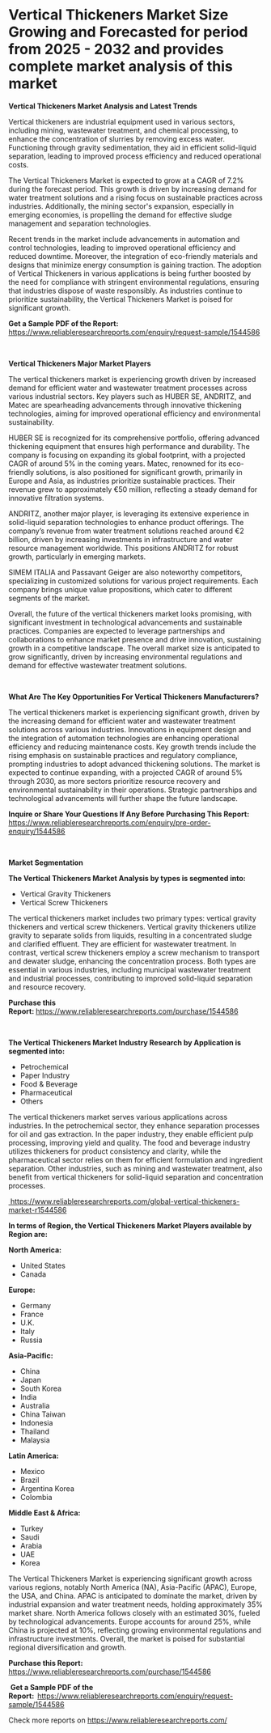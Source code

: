 <p><h1>Vertical Thickeners Market Size Growing and Forecasted for period from 2025 - 2032 and provides complete market analysis of this market</h1></p><p><strong>Vertical Thickeners Market Analysis and Latest Trends</strong></p>
<p><p>Vertical thickeners are industrial equipment used in various sectors, including mining, wastewater treatment, and chemical processing, to enhance the concentration of slurries by removing excess water. Functioning through gravity sedimentation, they aid in efficient solid-liquid separation, leading to improved process efficiency and reduced operational costs.</p><p>The Vertical Thickeners Market is expected to grow at a CAGR of 7.2% during the forecast period. This growth is driven by increasing demand for water treatment solutions and a rising focus on sustainable practices across industries. Additionally, the mining sector's expansion, especially in emerging economies, is propelling the demand for effective sludge management and separation technologies.</p><p>Recent trends in the market include advancements in automation and control technologies, leading to improved operational efficiency and reduced downtime. Moreover, the integration of eco-friendly materials and designs that minimize energy consumption is gaining traction. The adoption of Vertical Thickeners in various applications is being further boosted by the need for compliance with stringent environmental regulations, ensuring that industries dispose of waste responsibly. As industries continue to prioritize sustainability, the Vertical Thickeners Market is poised for significant growth.</p></p>
<p><strong>Get a Sample PDF of the Report:&nbsp;</strong> <a href="https://www.reliableresearchreports.com/enquiry/request-sample/1544586?utm_campaign=2221&utm_medium=2&utm_source=Github&utm_content=ia&utm_term=27022025&utm_id=vertical-thickeners">https://www.reliableresearchreports.com/enquiry/request-sample/1544586</a></p>
<p>&nbsp;</p>
<p><strong>Vertical Thickeners Major Market Players</strong></p>
<p><p>The vertical thickeners market is experiencing growth driven by increased demand for efficient water and wastewater treatment processes across various industrial sectors. Key players such as HUBER SE, ANDRITZ, and Matec are spearheading advancements through innovative thickening technologies, aiming for improved operational efficiency and environmental sustainability.</p><p>HUBER SE is recognized for its comprehensive portfolio, offering advanced thickening equipment that ensures high performance and durability. The company is focusing on expanding its global footprint, with a projected CAGR of around 5% in the coming years. Matec, renowned for its eco-friendly solutions, is also positioned for significant growth, primarily in Europe and Asia, as industries prioritize sustainable practices. Their revenue grew to approximately €50 million, reflecting a steady demand for innovative filtration systems.</p><p>ANDRITZ, another major player, is leveraging its extensive experience in solid-liquid separation technologies to enhance product offerings. The company’s revenue from water treatment solutions reached around €2 billion, driven by increasing investments in infrastructure and water resource management worldwide. This positions ANDRITZ for robust growth, particularly in emerging markets.</p><p>SIMEM ITALIA and Passavant Geiger are also noteworthy competitors, specializing in customized solutions for various project requirements. Each company brings unique value propositions, which cater to different segments of the market.</p><p>Overall, the future of the vertical thickeners market looks promising, with significant investment in technological advancements and sustainable practices. Companies are expected to leverage partnerships and collaborations to enhance market presence and drive innovation, sustaining growth in a competitive landscape. The overall market size is anticipated to grow significantly, driven by increasing environmental regulations and demand for effective wastewater treatment solutions.</p></p>
<p>&nbsp;</p>
<p><strong>What Are The Key Opportunities For Vertical Thickeners Manufacturers?</strong></p>
<p><p>The vertical thickeners market is experiencing significant growth, driven by the increasing demand for efficient water and wastewater treatment solutions across various industries. Innovations in equipment design and the integration of automation technologies are enhancing operational efficiency and reducing maintenance costs. Key growth trends include the rising emphasis on sustainable practices and regulatory compliance, prompting industries to adopt advanced thickening solutions. The market is expected to continue expanding, with a projected CAGR of around 5% through 2030, as more sectors prioritize resource recovery and environmental sustainability in their operations. Strategic partnerships and technological advancements will further shape the future landscape.</p></p>
<p><strong>Inquire or Share Your Questions If Any Before Purchasing This Report:</strong> <a href="https://www.reliableresearchreports.com/enquiry/pre-order-enquiry/1544586?utm_campaign=2221&utm_medium=2&utm_source=Github&utm_content=ia&utm_term=27022025&utm_id=vertical-thickeners">https://www.reliableresearchreports.com/enquiry/pre-order-enquiry/1544586</a></p>
<p>&nbsp;</p>
<p><strong>Market Segmentation</strong></p>
<p><strong>The Vertical Thickeners Market Analysis by types is segmented into:</strong></p>
<p><ul><li>Vertical Gravity Thickeners</li><li>Vertical Screw Thickeners</li></ul></p>
<p><p>The vertical thickeners market includes two primary types: vertical gravity thickeners and vertical screw thickeners. Vertical gravity thickeners utilize gravity to separate solids from liquids, resulting in a concentrated sludge and clarified effluent. They are efficient for wastewater treatment. In contrast, vertical screw thickeners employ a screw mechanism to transport and dewater sludge, enhancing the concentration process. Both types are essential in various industries, including municipal wastewater treatment and industrial processes, contributing to improved solid-liquid separation and resource recovery.</p></p>
<p><strong>Purchase this Report:&nbsp;</strong><a href="https://www.reliableresearchreports.com/purchase/1544586?utm_campaign=2221&utm_medium=2&utm_source=Github&utm_content=ia&utm_term=27022025&utm_id=vertical-thickeners">https://www.reliableresearchreports.com/purchase/1544586</a></p>
<p>&nbsp;</p>
<p><strong>The Vertical Thickeners Market Industry Research by Application is segmented into:</strong></p>
<p><ul><li>Petrochemical</li><li>Paper Industry</li><li>Food & Beverage</li><li>Pharmaceutical</li><li>Others</li></ul></p>
<p><p>The vertical thickeners market serves various applications across industries. In the petrochemical sector, they enhance separation processes for oil and gas extraction. In the paper industry, they enable efficient pulp processing, improving yield and quality. The food and beverage industry utilizes thickeners for product consistency and clarity, while the pharmaceutical sector relies on them for efficient formulation and ingredient separation. Other industries, such as mining and wastewater treatment, also benefit from vertical thickeners for solid-liquid separation and concentration processes.</p></p>
<p><a href="https://www.reliableresearchreports.com/global-vertical-thickeners-market-r1544586?utm_campaign=2221&utm_medium=2&utm_source=Github&utm_content=ia&utm_term=27022025&utm_id=vertical-thickeners">&nbsp;https://www.reliableresearchreports.com/global-vertical-thickeners-market-r1544586</a></p>
<p><strong>In terms of Region, the Vertical Thickeners Market Players available by Region are:</strong></p>
<p>
    <p> <strong> North America: </strong>
        <ul>
            <li>United States</li>
            <li>Canada</li>
        </ul>
        </p> 
    <p> <strong> Europe: </strong>
        <ul>
            <li>Germany</li>
            <li>France</li>
            <li>U.K.</li>
            <li>Italy</li>
            <li>Russia</li>
        </ul>
        </p> 
    <p> <strong> Asia-Pacific: </strong>
        <ul>
            <li>China</li>
            <li>Japan</li>
            <li>South Korea</li>
            <li>India</li>
            <li>Australia</li>
            <li>China Taiwan</li>
            <li>Indonesia</li>
            <li>Thailand</li>
            <li>Malaysia</li>
        </ul>
        </p> 
    <p> <strong> Latin America: </strong>
        <ul>
            <li>Mexico</li>
            <li>Brazil</li>
            <li>Argentina Korea</li>
            <li>Colombia</li>
        </ul>
        </p> 
    <p> <strong> Middle East & Africa: </strong>
        <ul>
            <li>Turkey</li>
            <li>Saudi</li>
            <li>Arabia</li>
            <li>UAE</li>
            <li>Korea</li>
        </ul>
    </p>
    </p>
<p><p>The Vertical Thickeners Market is experiencing significant growth across various regions, notably North America (NA), Asia-Pacific (APAC), Europe, the USA, and China. APAC is anticipated to dominate the market, driven by industrial expansion and water treatment needs, holding approximately 35% market share. North America follows closely with an estimated 30%, fueled by technological advancements. Europe accounts for around 25%, while China is projected at 10%, reflecting growing environmental regulations and infrastructure investments. Overall, the market is poised for substantial regional diversification and growth.</p></p>
<p><strong>Purchase this Report: </strong><a href="https://www.reliableresearchreports.com/purchase/1544586?utm_campaign=2221&utm_medium=2&utm_source=Github&utm_content=ia&utm_term=27022025&utm_id=vertical-thickeners">https://www.reliableresearchreports.com/purchase/1544586</a></p>
<p>&nbsp;<strong>Get a Sample PDF of the Report:&nbsp;&nbsp;</strong><a href="https://www.reliableresearchreports.com/enquiry/request-sample/1544586?utm_campaign=2221&utm_medium=2&utm_source=Github&utm_content=ia&utm_term=27022025&utm_id=vertical-thickeners">https://www.reliableresearchreports.com/enquiry/request-sample/1544586</a></p>
<p><strong></strong></p>
<p>Check more reports on <a href="https://www.reliableresearchreports.com/?utm_campaign=2221&utm_medium=2&utm_source=Github&utm_content=ia&utm_term=27022025&utm_id=vertical-thickeners">https://www.reliableresearchreports.com/</a></p>